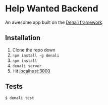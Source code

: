 # Help Wanted Backend

An awesome app built on the [Denali framework](http://denali.js.org/).


## Installation

1. Clone the repo down
1. `npm install -g denali`
1. `npm install`
1. `denali server`
1. Hit [localhost:3000](http://localhost:3000)


## Tests

```sh
$ denali test
```
